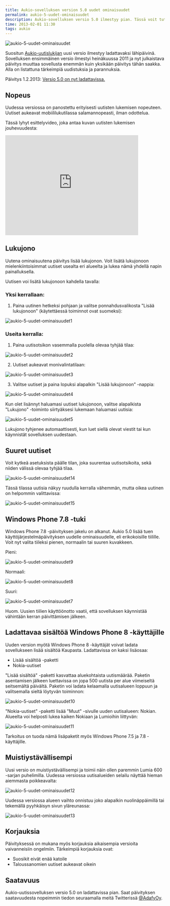 ```yaml
---
title: Aukio-sovelluksen version 5.0 uudet ominaisuudet
permalink: aukio-5-uudet-ominaisuudet
description: Aukio-sovelluksen versio 5.0 ilmestyy pian. Tässä voit tutustua sovelluksen uusiin ominaisuuksiin.
time: 2013-02-01 11:30
tags: aukio
---
```


![aukio-5-uudet-ominaisuudet](/news/content/aukio-5-uudet-ominaisuudet.png)

Suositun [Aukio-uutislukijan](http://windowsphone.com/s?appid=55f055be-f2a5-e011-986b-78e7d1fa76f8) uusi versio ilmestyy ladattavaksi lähipäivinä. Sovelluksen ensimmäinen versio ilmestyi heinäkuussa 2011 ja nyt julkaistava päivitys muuttaa sovellusta enemmän kuin yksikään päivitys tähän saakka. Alla on listattuna tärkeimpiä uudistuksia ja parannuksia.

Päivitys 1.2.2013: [Versio 5.0 on nyt ladattavissa.](http://windowsphone.com/s?appid=55f055be-f2a5-e011-986b-78e7d1fa76f8)

## Nopeus

Uudessa versiossa on panostettu erityisesti uutisten lukemisen nopeuteen. Uutiset aukeavat mobiililukutilassa salamannopeasti, ilman odottelua. 

Tässä lyhyt esittelyvideo, joka antaa kuvan uutisten lukemisen jouhevuudesta:

<iframe width="420" height="315" src="http://www.youtube.com/embed/lyy0L6MN8Uw" frameborder="0" allowfullscreen></iframe>

## Lukujono

Uutena ominaisuutena päivitys lisää lukujonon. Voit lisätä lukujonoon mielenkiintoisimmat uutiset usealta eri alueelta ja lukea nämä yhdellä napin painalluksella.

Uutisen voi lisätä lukujonoon kahdella tavalla:

### Yksi kerrallaan: ###

1) Paina uutinen hetkeksi pohjaan ja valitse ponnahdusvalikosta "Lisää lukujonoon" (käytettäessä toiminnot ovat suomeksi):

![aukio-5-uudet-ominaisuudet1](/news/content/aukio-5-uudet-ominaisuudet1.png)

### Useita kerralla: ###

1) Paina uutisotsikon vasemmalla puolella olevaa tyhjää tilaa: 

![aukio-5-uudet-ominaisuudet2](/news/content/aukio-5-uudet-ominaisuudet2.png)

2) Uutiset aukeavat monivalintatilaan:

![aukio-5-uudet-ominaisuudet3](/news/content/aukio-5-uudet-ominaisuudet3.png)

3) Valitse uutiset ja paina lopuksi alapalkin "Lisää lukujonoon" -nappia:

![aukio-5-uudet-ominaisuudet4](/news/content/aukio-5-uudet-ominaisuudet4.png)

Kun olet lisännyt haluamasi uutiset lukujonoon, valitse alapalkista "Lukujono" -toiminto siirtyäksesi lukemaan haluamasi uutisia:

![aukio-5-uudet-ominaisuudet5](/news/content/aukio-5-uudet-ominaisuudet5.png)

Lukujono tyhjenee automaattisesti, kun luet siellä olevat viestit tai kun käynnistät sovelluksen uudestaan.

## Suuret uutiset 

Voit kytkeä asetuksista päälle tilan, joka suurentaa uutisotsikoita, sekä niiden välissä olevaa tyhjää tilaa.

![aukio-5-uudet-ominaisuudet14](/news/content/aukio-5-uudet-ominaisuudet14.png)

Tässä tilassa uutisia näkyy ruudulla kerralla vähemmän, mutta oikea uutinen on helpommin valittavissa:

![aukio-5-uudet-ominaisuudet15](/news/content/aukio-5-uudet-ominaisuudet15.png)

## Windows Phone 7.8 -tuki

Windows Phone 7.8 -päivityksen jakelu on alkanut. Aukio 5.0 lisää tuen käyttöjärjestelmäpäivityksen uudelle ominaisuudelle, eli erikokoisille tiilille. Voit nyt valita tiileksi pienen, normaalin tai suuren kuvakkeen.

Pieni:

![aukio-5-uudet-ominaisuudet9](/news/content/aukio-5-uudet-ominaisuudet9.png)

Normaali:

![aukio-5-uudet-ominaisuudet8](/news/content/aukio-5-uudet-ominaisuudet8.png)

Suuri:

![aukio-5-uudet-ominaisuudet7](/news/content/aukio-5-uudet-ominaisuudet7.png)

Huom. Uusien tiilien käyttöönotto vaatii, että sovelluksen käynnistää vähintään kerran päivittämisen jälkeen. 

## Ladattavaa sisältöä Windows Phone 8 -käyttäjille

Uuden version myötä Windows Phone 8 -käyttäjät voivat ladata sovellukseen lisää sisältöä Kaupasta. Ladattavissa on kaksi lisäosaa:

* Lisää sisältöä -paketti
* Nokia-uutiset

"Lisää sisältöä" -paketti kasvattaa aluekohtaista uutismäärää. Paketin asentamisen jälkeen luettavissa on jopa 500 uutista per alue viimeiseltä seitsemältä päivältä. Paketin voi ladata kelaamalla uutisalueen loppuun ja valitsemalla sieltä löytyvän toiminnon:

![aukio-5-uudet-ominaisuudet10](/news/content/aukio-5-uudet-ominaisuudet10.png)

"Nokia-uutiset" -paketti lisää "Muut" -sivulle uuden uutisalueen: Nokian. Alueelta voi helposti lukea kaiken Nokiaan ja Lumioihin liittyvän:

![aukio-5-uudet-ominaisuudet11](/news/content/aukio-5-uudet-ominaisuudet11.png)

Tarkoitus on tuoda nämä lisäpaketit myös Windows Phone 7.5 ja 7.8 -käyttäjille.

## Muistiystävällisempi

Uusi versio on muistiystävällisempi ja toimii näin ollen paremmin Lumia 600 -sarjan puhelimilla. Uudessa versiossa uutisalueiden selailu näyttää hieman aiemmasta poikkeavalta:

![aukio-5-uudet-ominaisuudet12](/news/content/aukio-5-uudet-ominaisuudet12.png)

Uudessa versiossa alueen vaihto onnistuu joko alapalkin nuolinäppäimillä tai tekemällä pyyhkäisyn sivun yläreunassa:

![aukio-5-uudet-ominaisuudet13](/news/content/aukio-5-uudet-ominaisuudet13.png)

## Korjauksia
Päivityksessä on mukana myös korjauksia aikaisempia versioita vaivanneisiin ongelmiin. Tärkeimpiä korjauksia ovat:

* Suosikit eivät enää katoile
* Taloussanomien uutiset aukeavat oikein

## Saatavuus

Aukio-uutissovelluksen versio 5.0 on ladattavissa pian. Saat päivityksen saatavuudesta nopeimmin tiedon seuraamalla meitä Twitterissä [@AdafyOy](https://twitter.com/AdafyOy).
